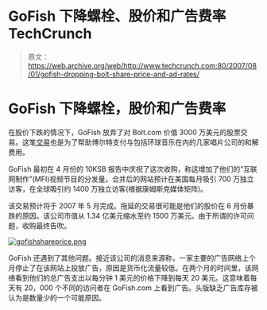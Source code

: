 # GoFish 下降螺栓、股价和广告费率 TechCrunch

> 原文：<https://web.archive.org/web/http://www.techcrunch.com:80/2007/08/01/gofish-dropping-bolt-share-price-and-ad-rates/>

# GoFish 下降螺栓，股价和广告费率

在股价下跌的情况下，GoFish 放弃了对 Bolt.com 价值 3000 万美元的股票交易。这笔[交易](https://web.archive.org/web/20221129053047/http://www.beta.techcrunch.com/2007/02/11/bolt-sells-to-gofish-to-pay-universal-music-settlement/)也是为了帮助博尔特支付与包括环球音乐在内的几家唱片公司的和解费用。

GoFish 最初在 4 月份的 10KSB 报告中庆祝了这次收购，称这增加了他们的“互联网制作”(MFI)视频节目的分发量。合并后的网站预计在美国每月吸引 700 万独立访客，在全球吸引约 1400 万独立访客(根据康姆斯克媒体矩阵)。

该交易预计将于 2007 年 5 月完成。拖延的交易很可能是他们的股价在 6 月份暴跌的原因。该公司市值从 1.34 亿美元缩水至约 1500 万美元。由于所谓的许可问题，收购最终告吹。

[![gofishshareprice.png](img/38e239f2fc374b664782ba5858897970.png)](https://web.archive.org/web/20221129053047/http://finance.google.com/finance?q=gofish)

GoFish 还遇到了其他问题。接近该公司的消息来源称，一家主要的广告网络上个月停止了在该网站上投放广告，原因是货币化流量较低。在两个月的时间里，该网络看到他们的总广告支出以每分钟 1 美元的价格下降到每天 20 美元。这意味着每天有 20，000 个不同的访问者在 GoFish.com 上看到广告。头版缺乏广告库存被认为是数量少的一个可能原因。